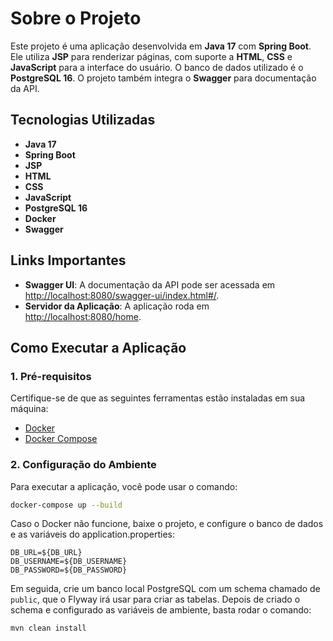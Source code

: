 # Sobre o Projeto

Este projeto é uma aplicação desenvolvida em **Java 17** com **Spring Boot**. Ele utiliza **JSP** para renderizar páginas, com suporte a **HTML**, **CSS** e **JavaScript** para a interface do usuário. O banco de dados utilizado é o **PostgreSQL 16**. O projeto também integra o **Swagger** para documentação da API.

## Tecnologias Utilizadas

- **Java 17**
- **Spring Boot**
- **JSP**
- **HTML**
- **CSS**
- **JavaScript**
- **PostgreSQL 16**
- **Docker**
- **Swagger**

## Links Importantes

- **Swagger UI**: A documentação da API pode ser acessada em [http://localhost:8080/swagger-ui/index.html#/](http://localhost:8080/swagger-ui/index.html#/).
- **Servidor da Aplicação**: A aplicação roda em [http://localhost:8080/home](http://localhost:8080/home).

## Como Executar a Aplicação

### 1. Pré-requisitos

Certifique-se de que as seguintes ferramentas estão instaladas em sua máquina:

- [Docker](https://www.docker.com/get-started)
- [Docker Compose](https://docs.docker.com/compose/)

### 2. Configuração do Ambiente

Para executar a aplicação, você pode usar o comando:

```bash
docker-compose up --build
```

Caso o Docker não funcione, baixe o projeto, e configure o banco de dados e as variáveis do application.properties:

```plaintext
DB_URL=${DB_URL}
DB_USERNAME=${DB_USERNAME}
DB_PASSWORD=${DB_PASSWORD}
```

Em seguida, crie um banco local PostgreSQL com um schema chamado de `public`, que o Flyway irá usar para criar as tabelas. Depois de criado o schema e configurado as variáveis de ambiente, basta rodar o comando:

```bash
mvn clean install
```

